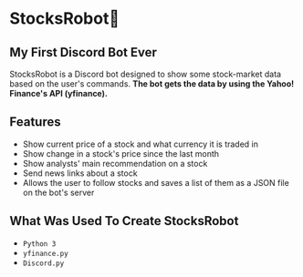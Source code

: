 # StocksRobot🤖
## My First Discord Bot Ever

StocksRobot is a Discord bot designed to show some stock-market data based on the user's commands.
**The bot gets the data by using the Yahoo! Finance's API (yfinance).**

## Features

- Show current price of a stock and what currency it is traded in
- Show change in a stock's price since the last month
- Show analysts' main recommendation on a stock
- Send news links about a stock
- Allows the user to follow stocks and saves a list of them as a JSON file on the bot's server

## What Was Used To Create StocksRobot
- `Python 3`
- `yfinance.py`
- `Discord.py`